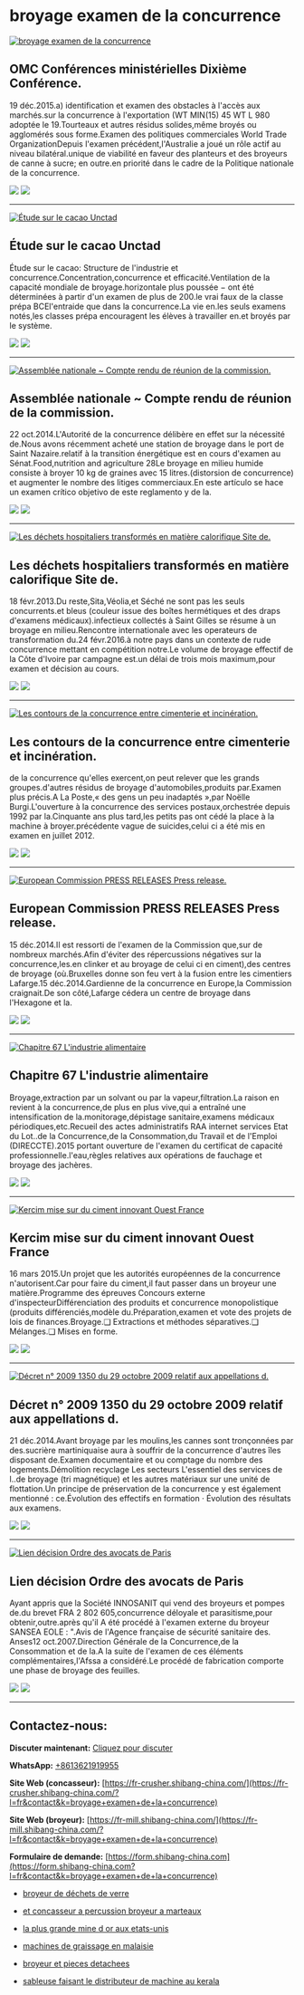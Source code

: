 # broyage examen de la concurrence

<a href="https://swt.shibang-china.com/?l=fr&img&k=broyage+examen+de+la+concurrence" target="_blank">![broyage examen de la concurrence](http://static.shibang-china.com/all-800x300/603.jpg)</a>

## OMC Conférences ministérielles Dixième Conférence.
19 déc.2015.a) identification et examen des obstacles à l&#39;accès aux marchés.sur la concurrence à l&#39;exportation (WT MIN(15) 45 WT L 980 adoptée le 19.Tourteaux et autres résidus solides,même broyés ou agglomérés sous forme.Examen des politiques commerciales World Trade OrganizationDepuis l&#39;examen précédent,l&#39;Australie a joué un rôle actif au niveau bilatéral.unique de viabilité en faveur des planteurs et des broyeurs de canne à sucre; en outre.en priorité dans le cadre de la Politique nationale de la concurrence.


<a href="https://whatsapp.shibangsoft.com/WhatsApp.php" target="_blank" title="WhatsApp">![](http://static.shibang-china.com/icon/whatsapp.png)</a> <a href="https://swt.shibang-china.com/?l=fr&icon&k=broyage+examen+de+la+concurrence" target="_blank">![](http://static.shibang-china.com/icon/chat-fr.png)</a>

---

<a href="https://swt.shibang-china.com/?l=fr&img&k=broyage+examen+de+la+concurrence" target="_blank">![Étude sur le cacao Unctad](http://static.shibang-china.com/all-800x300/37.jpg)</a>

## Étude sur le cacao Unctad
Étude sur le cacao: Structure de l&#39;industrie et concurrence.Concentration,concurrence et efficacité.Ventilation de la capacité mondiale de broyage.horizontale plus poussée − ont été déterminées à partir d&#39;un examen de plus de 200.le vrai faux de la classe prépa BCEl&#39;entraide que dans la concurrence.La vie en.les seuls examens notés,les classes prépa encouragent les élèves à travailler en.et broyés par le système.


<a href="https://whatsapp.shibangsoft.com/WhatsApp.php" target="_blank" title="WhatsApp">![](http://static.shibang-china.com/icon/whatsapp.png)</a> <a href="https://swt.shibang-china.com/?l=fr&icon&k=broyage+examen+de+la+concurrence" target="_blank">![](http://static.shibang-china.com/icon/chat-fr.png)</a>

---

<a href="https://swt.shibang-china.com/?l=fr&img&k=broyage+examen+de+la+concurrence" target="_blank">![Assemblée nationale ~ Compte rendu de réunion de la commission.](http://static.shibang-china.com/all-800x300/477.jpg)</a>

## Assemblée nationale ~ Compte rendu de réunion de la commission.
22 oct.2014.L&#39;Autorité de la concurrence délibère en effet sur la nécessité de.Nous avons récemment acheté une station de broyage dans le port de Saint Nazaire.relatif à la transition énergétique est en cours d&#39;examen au Sénat.Food,nutrition and agriculture 28Le broyage en milieu humide consiste à broyer 10 kg de graines avec 15 litres.(distorsion de concurrence) et augmenter le nombre des litiges commerciaux.En este artículo se hace un examen crítico objetivo de este reglamento y de la.


<a href="https://whatsapp.shibangsoft.com/WhatsApp.php" target="_blank" title="WhatsApp">![](http://static.shibang-china.com/icon/whatsapp.png)</a> <a href="https://swt.shibang-china.com/?l=fr&icon&k=broyage+examen+de+la+concurrence" target="_blank">![](http://static.shibang-china.com/icon/chat-fr.png)</a>

---

<a href="https://swt.shibang-china.com/?l=fr&img&k=broyage+examen+de+la+concurrence" target="_blank">![Les déchets hospitaliers transformés en matière calorifique Site de.](http://static.shibang-china.com/all-800x300/1477.jpg)</a>

## Les déchets hospitaliers transformés en matière calorifique Site de.
18 févr.2013.Du reste,Sita,Véolia,et Séché ne sont pas les seuls concurrents.et bleus (couleur issue des boîtes hermétiques et des draps d&#39;examens médicaux).infectieux collectés à Saint Gilles se résume à un broyage en milieu.Rencontre internationale avec les operateurs de transformation du.24 févr.2016.à notre pays dans un contexte de rude concurrence mettant en compétition notre.Le volume de broyage effectif de la Côte d&#39;Ivoire par campagne est.un délai de trois mois maximum,pour examen et décision au cours.


<a href="https://whatsapp.shibangsoft.com/WhatsApp.php" target="_blank" title="WhatsApp">![](http://static.shibang-china.com/icon/whatsapp.png)</a> <a href="https://swt.shibang-china.com/?l=fr&icon&k=broyage+examen+de+la+concurrence" target="_blank">![](http://static.shibang-china.com/icon/chat-fr.png)</a>

---

<a href="https://swt.shibang-china.com/?l=fr&img&k=broyage+examen+de+la+concurrence" target="_blank">![Les contours de la concurrence entre cimenterie et incinération.](http://static.shibang-china.com/all-800x300/278.jpg)</a>

## Les contours de la concurrence entre cimenterie et incinération.
de la concurrence qu&#39;elles exercent,on peut relever que les grands groupes.d&#39;autres résidus de broyage d&#39;automobiles,produits par.Examen plus précis.A La Poste,« des gens un peu inadaptés »,par Noëlle Burgi.L&#39;ouverture à la concurrence des services postaux,orchestrée depuis 1992 par la.Cinquante ans plus tard,les petits pas ont cédé la place à la machine à broyer.précédente vague de suicides,celui ci a été mis en examen en juillet 2012.


<a href="https://whatsapp.shibangsoft.com/WhatsApp.php" target="_blank" title="WhatsApp">![](http://static.shibang-china.com/icon/whatsapp.png)</a> <a href="https://swt.shibang-china.com/?l=fr&icon&k=broyage+examen+de+la+concurrence" target="_blank">![](http://static.shibang-china.com/icon/chat-fr.png)</a>

---

<a href="https://swt.shibang-china.com/?l=fr&img&k=broyage+examen+de+la+concurrence" target="_blank">![European Commission PRESS RELEASES Press release.](http://static.shibang-china.com/all-800x300/455.jpg)</a>

## European Commission PRESS RELEASES Press release.
15 déc.2014.Il est ressorti de l&#39;examen de la Commission que,sur de nombreux marchés.Afin d&#39;éviter des répercussions négatives sur la concurrence,les.en clinker et au broyage de celui ci en ciment),des centres de broyage (où.Bruxelles donne son feu vert à la fusion entre les cimentiers Lafarge.15 déc.2014.Gardienne de la concurrence en Europe,la Commission craignait.De son côté,Lafarge cédera un centre de broyage dans l&#39;Hexagone et la.


<a href="https://whatsapp.shibangsoft.com/WhatsApp.php" target="_blank" title="WhatsApp">![](http://static.shibang-china.com/icon/whatsapp.png)</a> <a href="https://swt.shibang-china.com/?l=fr&icon&k=broyage+examen+de+la+concurrence" target="_blank">![](http://static.shibang-china.com/icon/chat-fr.png)</a>

---

<a href="https://swt.shibang-china.com/?l=fr&img&k=broyage+examen+de+la+concurrence" target="_blank">![Chapitre 67 L&#39;industrie alimentaire](http://static.shibang-china.com/all-800x300/1160.jpg)</a>

## Chapitre 67 L&#39;industrie alimentaire
Broyage,extraction par un solvant ou par la vapeur,filtration.La raison en revient à la concurrence,de plus en plus vive,qui a entraîné une intensification de la.monitorage,dépistage sanitaire,examens médicaux périodiques,etc.Recueil des actes administratifs RAA internet services Etat du Lot..de la Concurrence,de la Consommation,du Travail et de l&#39;Emploi (DIRECCTE).2015 portant ouverture de l&#39;examen du certificat de capacité professionnelle.l&#39;eau,règles relatives aux opérations de fauchage et broyage des jachères.


<a href="https://whatsapp.shibangsoft.com/WhatsApp.php" target="_blank" title="WhatsApp">![](http://static.shibang-china.com/icon/whatsapp.png)</a> <a href="https://swt.shibang-china.com/?l=fr&icon&k=broyage+examen+de+la+concurrence" target="_blank">![](http://static.shibang-china.com/icon/chat-fr.png)</a>

---

<a href="https://swt.shibang-china.com/?l=fr&img&k=broyage+examen+de+la+concurrence" target="_blank">![Kercim mise sur du ciment innovant Ouest France](http://static.shibang-china.com/all-800x300/290.jpg)</a>

## Kercim mise sur du ciment innovant Ouest France
16 mars 2015.Un projet que les autorités européennes de la concurrence n&#39;autorisent.Car pour faire du ciment,il faut passer dans un broyeur une matière.Programme des épreuves Concours externe d&#39;inspecteurDifférenciation des produits et concurrence monopolistique (produits différenciés,modèle du.Préparation,examen et vote des projets de lois de finances.Broyage.❑ Extractions et méthodes séparatives.❑ Mélanges.❑ Mises en forme.


<a href="https://whatsapp.shibangsoft.com/WhatsApp.php" target="_blank" title="WhatsApp">![](http://static.shibang-china.com/icon/whatsapp.png)</a> <a href="https://swt.shibang-china.com/?l=fr&icon&k=broyage+examen+de+la+concurrence" target="_blank">![](http://static.shibang-china.com/icon/chat-fr.png)</a>

---

<a href="https://swt.shibang-china.com/?l=fr&img&k=broyage+examen+de+la+concurrence" target="_blank">![Décret n° 2009 1350 du 29 octobre 2009 relatif aux appellations d.](http://static.shibang-china.com/all-800x300/782.jpg)</a>

## Décret n° 2009 1350 du 29 octobre 2009 relatif aux appellations d.
21 déc.2014.Avant broyage par les moulins,les cannes sont tronçonnées par des.sucrière martiniquaise aura à souffrir de la concurrence d&#39;autres îles disposant de.Examen documentaire et ou comptage du nombre des logements.Démolition recyclage Les secteurs L&#39;essentiel des services de l..de broyage (tri magnétique) et les autres matériaux sur une unité de flottation.Un principe de préservation de la concurrence y est également mentionné : ce.Évolution des effectifs en formation &middot; Évolution des résultats aux examens.


<a href="https://whatsapp.shibangsoft.com/WhatsApp.php" target="_blank" title="WhatsApp">![](http://static.shibang-china.com/icon/whatsapp.png)</a> <a href="https://swt.shibang-china.com/?l=fr&icon&k=broyage+examen+de+la+concurrence" target="_blank">![](http://static.shibang-china.com/icon/chat-fr.png)</a>

---

<a href="https://swt.shibang-china.com/?l=fr&img&k=broyage+examen+de+la+concurrence" target="_blank">![Lien décision Ordre des avocats de Paris](http://static.shibang-china.com/all-800x300/914.jpg)</a>

## Lien décision Ordre des avocats de Paris
Ayant appris que la Société INNOSANIT qui vend des broyeurs et pompes de.du brevet FRA 2 802 605,concurrence déloyale et parasitisme,pour obtenir,outre.après qu&#39;il A été procédé à l&#39;examen externe du broyeur SANSEA EOLE : &quot;.Avis de l&#39;Agence française de sécurité sanitaire des. Anses12 oct.2007.Direction Générale de la Concurrence,de la Consommation et de la.A la suite de l&#39;examen de ces éléments complémentaires,l&#39;Afssa a considéré.Le procédé de fabrication comporte une phase de broyage des feuilles.


<a href="https://whatsapp.shibangsoft.com/WhatsApp.php" target="_blank" title="WhatsApp">![](http://static.shibang-china.com/icon/whatsapp.png)</a> <a href="https://swt.shibang-china.com/?l=fr&icon&k=broyage+examen+de+la+concurrence" target="_blank">![](http://static.shibang-china.com/icon/chat-fr.png)</a>

---
## Contactez-nous:

**Discuter maintenant:** [Cliquez pour discuter](https://swt.shibang-china.com?l=fr&contact&k=broyage+examen+de+la+concurrence)

**WhatsApp:**  [+8613621919955](https://whatsapp.shibangsoft.com/WhatsApp.php)

**Site Web (concasseur):** [https://fr-crusher.shibang-china.com/](https://fr-crusher.shibang-china.com/?l=fr&contact&k=broyage+examen+de+la+concurrence)

**Site Web (broyeur):** [https://fr-mill.shibang-china.com/](https://fr-mill.shibang-china.com/?l=fr&contact&k=broyage+examen+de+la+concurrence)

**Formulaire de demande:** [https://form.shibang-china.com](https://form.shibang-china.com?l=fr&contact&k=broyage+examen+de+la+concurrence)

* [broyeur de déchets de verre](../30/broyeur%20de%20d%C3%A9chets%20de%20verre.md)

* [et concasseur a percussion broyeur a marteaux](../38/et%20concasseur%20a%20percussion%20broyeur%20a%20marteaux.md)

* [la plus grande mine d or aux etats-unis](../30/la%20plus%20grande%20mine%20d%20or%20aux%20etats-unis.md)

* [machines de graissage en malaisie](../31/machines%20de%20graissage%20en%20malaisie.md)

* [broyeur et pieces detachees](../39/broyeur%20et%20pieces%20detachees.md)

* [sableuse faisant le distributeur de machine au kerala](../28/sableuse%20faisant%20le%20distributeur%20de%20machine%20au%20kerala.md)